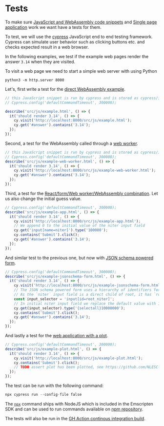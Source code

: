 # Tests

To make sure [JavaScript and WebAssembly code snippets](README.md#JavaScript) and [Single page application](README.md#single-page-application) work we want have a tests for them.

To test, we will use the [cypress](https://www.cypress.io/) JavaScript end to end testing framework.
Cypress can simulate user behavior such as clicking buttons etc. and checks expected result in a web browser.

In the following examples, we test if the example web pages render the answer `3.14` when they are visited.

To visit a web page we need to start a simple web server with using Python

```shell
python3 -m http.server 8000
```

Let's, first write a test for the [direct WebAssembly example](http://localhost:8000/src/js/example.html).

```{.js file=cypress/integration/example_spec.js}
// this JavaScript snippet is run by cypress and is stored as cypress/integration/example_spec.js
// Cypress.config('defaultCommandTimeout', 300000);

describe('src/js/example.html', () => {
  it('should render 3.14', () => {
    cy.visit('http://localhost:8000/src/js/example.html');
    cy.get('#answer').contains('3.14');
  });
});
```

Second, a test for the WebAssembly called through a [web worker](http://localhost:8000/src/js/example-web-worker.html).

```{.js file=cypress/integration/example-web-worker_spec.js}
// this JavaScript snippet is run by cypress and is stored as cypress/integration/example-web-worker_spec.js
// Cypress.config('defaultCommandTimeout', 300000);
describe('src/js/example-web-worker.html', () => {
  it('should render 3.14', () => {
    cy.visit('http://localhost:8000/src/js/example-web-worker.html');
    cy.get('#answer').contains('3.14');
  });
});
```

Third, a test for the [React/form/Web worker/WebAssembly combination](http://localhost:8000/src/js/example-app.html).
Let us also change the initial guess value.

```{.js file=cypress/integration/example-app_spec.js}
// Cypress.config('defaultCommandTimeout', 300000);
describe('src/js/example-app.html', () => {
  it('should render 3.14', () => {
    cy.visit('http://localhost:8000/src/js/example-app.html');
    // We append 0 to the initial value of the niter input field
    cy.get('input[name=niter]').type('100000');
    cy.contains('Submit').click();
    cy.get('#answer').contains('3.14');
  });
});
```

And similar test to the previous one, but now with [JSON schema powered form](http://localhost:8000/src/js/example-jsonschema-form.html).

```{.js file=cypress/integration/example-jsonschema-form_spec.js}
// Cypress.config('defaultCommandTimeout', 300000);
describe('src/js/example-jsonschema-form.html', () => {
  it('should render 3.14', () => {
    cy.visit('http://localhost:8000/src/js/example-jsonschema-form.html');
    // The JSON schema powered form uses a hierarchy of identifiers for each input field starting with `root`
    // As the `niter` input field is a direct child of root, it has `root_niter` as an identifier
    const input_selector = 'input[id=root_niter]';
    // In initial niter input field we replace the default value with 10000000
    cy.get(input_selector).type('{selectall}10000000');
    cy.contains('Submit').click();
    cy.get('#answer').contains('3.14');
  });
});
```

And lastly a test for the [web application with a plot](http://localhost:8000/src/js/example-plot.html).

```{.js file=cypress/integration/example-plot_spec.js}
// Cypress.config('defaultCommandTimeout', 300000);
describe('src/js/example-plot.html', () => {
  it('should render 3.14', () => {
    cy.visit('http://localhost:8000/src/js/example-plot.html');
    cy.contains('Submit').click();
    // TODO assert plot has been plotted, see https://github.com/NLESC-JCER/cpp2wasm/issues/55
  });
});
```

The test can be run with the following command:

```{.awk #test-wasm}
npx cypress run --config-file false
```

The [`npx`](https://www.npmjs.com/package/npx) command ships with NodeJS which is included in the Emscripten SDK and can be used to run commands available on [npm repository](https://npmjs.com/).

The tests will also be run in the [GH Action continous integration build](.github/workflows/main.yml).
